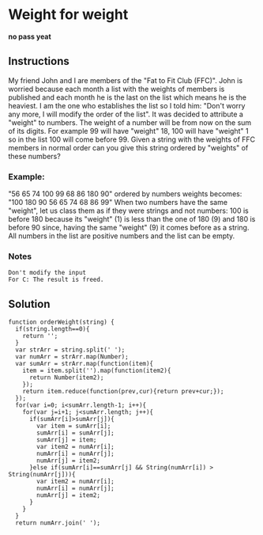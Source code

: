# Weight for weight
**no pass yeat**
## Instructions
My friend John and I are members of the "Fat to Fit Club (FFC)". John is worried because each month a list with the weights of members is published and each month he is the last on the list which means he is the heaviest.
I am the one who establishes the list so I told him: "Don't worry any more, I will modify the order of the list". It was decided to attribute a "weight" to numbers. The weight of a number will be from now on the sum of its digits.
For example 99 will have "weight" 18, 100 will have "weight" 1 so in the list 100 will come before 99. Given a string with the weights of FFC members in normal order can you give this string ordered by "weights" of these numbers?

### Example:
"56 65 74 100 99 68 86 180 90" ordered by numbers weights becomes: "100 180 90 56 65 74 68 86 99"
When two numbers have the same "weight", let us class them as if they were strings and not numbers: 100 is before 180 because its "weight" (1) is less than the one of 180 (9) and 180 is before 90 since, having the same "weight" (9) it comes before as a string.
All numbers in the list are positive numbers and the list can be empty.

### Notes
    Don't modify the input
    For C: The result is freed.
    
    
    
## Solution
```
function orderWeight(string) {
  if(string.length==0){
    return '';
  }
  var strArr = string.split(' ');
  var numArr = strArr.map(Number);
  var sumArr = strArr.map(function(item){
    item = item.split('').map(function(item2){
      return Number(item2);
    });
    return item.reduce(function(prev,cur){return prev+cur;});
  });
  for(var i=0; i<sumArr.length-1; i++){
    for(var j=i+1; j<sumArr.length; j++){
      if(sumArr[i]>sumArr[j]){
        var item = sumArr[i];
        sumArr[i] = sumArr[j];
        sumArr[j] = item;
        var item2 = numArr[i];
        numArr[i] = numArr[j];
        numArr[j] = item2;
      }else if(sumArr[i]==sumArr[j] && String(numArr[i]) > String(numArr[j])){      
        var item2 = numArr[i];
        numArr[i] = numArr[j];
        numArr[j] = item2;
      }
    }
  }
  return numArr.join(' ');
```

